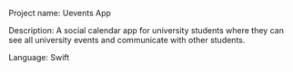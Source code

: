 Project name: Uevents App

Description: A social calendar app for university students where they can see all university events and communicate with other students.

Language: Swift
